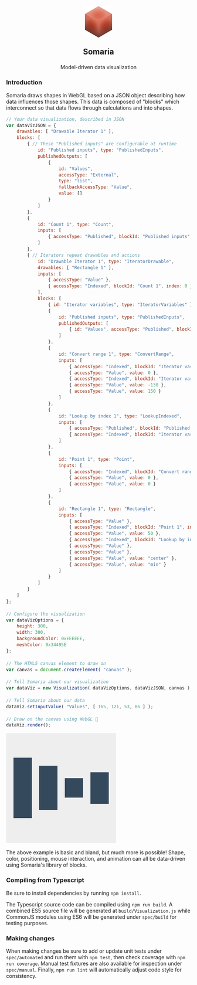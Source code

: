 <h2 align="center">
    <img alt="Somaria logo" src="spec/images/somaria-block.png">
    <p>Somaria</p>
</h2>
<p align="center">Model-driven data visualization</p>

### Introduction

Somaria draws shapes in WebGL based on a JSON object describing how data influences those shapes.    This data is composed of "blocks" which interconnect so that data flows through calculations and into shapes.

```javascript
// Your data visualization, described in JSON
var dataVizJSON = {
    drawables: [ "Drawable Iterator 1" ],
    blocks: [
        { // These "Published inputs" are configurable at runtime
            id: "Published inputs", type: "PublishedInputs",
            publishedOutputs: [
                {
                    id: "Values",
                    accessType: "External",
                    type: "list",
                    fallbackAccessType: "Value",
                    value: []
                }
            ]
        },
        {
            id: "Count 1", type: "Count",
            inputs: [
                { accessType: "Published", blockId: "Published inputs", reference: "Values" }
            ]
        },
        { // Iterators repeat drawables and actions
            id: "Drawable Iterator 1", type: "IteratorDrawable",
            drawables: [ "Rectangle 1" ],
            inputs: [
                { accessType: "Value" },
                { accessType: "Indexed", blockId: "Count 1", index: 0 }
            ],
            blocks: [
                { id: "Iterator variables", type: "IteratorVariables" },
                {
                    id: "Published inputs", type: "PublishedInputs",
                    publishedOutputs: [
                        { id: "Values", accessType: "Published", blockId: "Published inputs", reference: "Values" }
                    ]
                },
                {
                    id: "Convert range 1", type: "ConvertRange",
                    inputs: [
                        { accessType: "Indexed", blockId: "Iterator variables", index: 1 },
                        { accessType: "Value", value: 0 },
                        { accessType: "Indexed", blockId: "Iterator variables", index: 0 },
                        { accessType: "Value", value: -130 },
                        { accessType: "Value", value: 150 }
                    ]
                },
                {
                    id: "Lookup by index 1", type: "LookupIndexed",
                    inputs: [
                        { accessType: "Published", blockId: "Published inputs", reference: "Values" },
                        { accessType: "Indexed", blockId: "Iterator variables", index: 1 }
                    ]
                },
                {
                    id: "Point 1", type: "Point",
                    inputs: [
                        { accessType: "Indexed", blockId: "Convert range 1", index: 0 },
                        { accessType: "Value", value: 0 },
                        { accessType: "Value", value: 0 }
                    ]
                },
                {
                    id: "Rectangle 1", type: "Rectangle",
                    inputs: [
                        { accessType: "Value" },
                        { accessType: "Indexed", blockId: "Point 1", index: 0 },
                        { accessType: "Value", value: 50 },
                        { accessType: "Indexed", blockId: "Lookup by index 1", index: 0 },
                        { accessType: "Value" },
                        { accessType: "Value" },
                        { accessType: "Value", value: "center" },
                        { accessType: "Value", value: "min" }
                    ]
                }
            ]
        }
    ]
};

// Configure the visualization
var dataVizOptions = {
    height: 300,
    width: 300,
    backgroundColor: 0xEEEEEE,
    meshColor: 0x34495E
};

// The HTML5 canvas element to draw on
var canvas = document.createElement( "canvas" );

// Tell Somaria about our visualization
var dataViz = new Visualization( dataVizOptions, dataVizJSON, canvas );

// Tell Somaria about our data
dataViz.setInputValue( "Values", [ 165, 121, 53, 86 ] );

// Draw on the canvas using WebGL 🎉
dataViz.render();
```

![Somaria visualization example](spec/examples/basic-bars.png)

The above example is basic and bland, but much more is possible!    Shape, color, positioning, mouse interaction, and animation can all be data-driven using Somaria's library of blocks.

### Compiling from Typescript

Be sure to install dependencies by running `npm install`.

The Typescript source code can be compiled using `npm run build`.    A combined ES5 source file will be generated at `build/Visualization.js` while CommonJS modules using ES6 will be generated under `spec/build` for testing purposes.

### Making changes

When making changes be sure to add or update unit tests under `spec/automated` and run them with `npm test`, then check coverage with `npm run coverage`.    Manual test fixtures are also available for inspection under `spec/manual`.    Finally, `npm run lint` will automatically adjust code style for consistency.